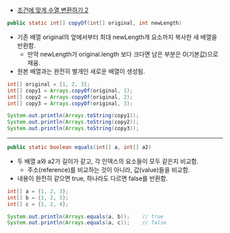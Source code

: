 - [조건에 맞게 수열 변환하기 2](https://school.programmers.co.kr/learn/courses/30/lessons/181881)

```java
public static int[] copyOf(int[] original, int newLength)
```
- 기존 배열 original의 앞에서부터 최대 newLength개 요소까지 복사한 새 배열을 반환함.
  - 만약 newLength가 original.length 보다 크다면 남은 부분은 0(기본값)으로 채움.
- 원본 배열과는 완전히 별개인 새로운 배열이 생성됨.

```java
int[] original = {1, 2, 3};
int[] copy1 = Arrays.copyOf(original, 1);
int[] copy2 = Arrays.copyOf(original, 2);
int[] copy3 = Arrays.copyOf(original, 3);

System.out.println(Arrays.toString(copy1));
System.out.println(Arrays.toString(copy2));
System.out.println(Arrays.toString(copy3));
```

---

```java
public static boolean equals(int[] a, int[] a2)
```
- 두 배열 a와 a2가 길이가 같고, 각 인덱스의 요소들이 모두 같은지 비교함.
  - 주소(reference)를 비교하는 것이 아니라, 값(value)들을 비교함.
- 내용이 완전히 같으면 true, 하나라도 다르면 false를 반환함.
```java
int[] a = {1, 2, 3};
int[] b = {1, 2, 3};
int[] c = {1, 2, 4};

System.out.println(Arrays.equals(a, b));    // true
System.out.println(Arrays.equals(a, c));    // false
```